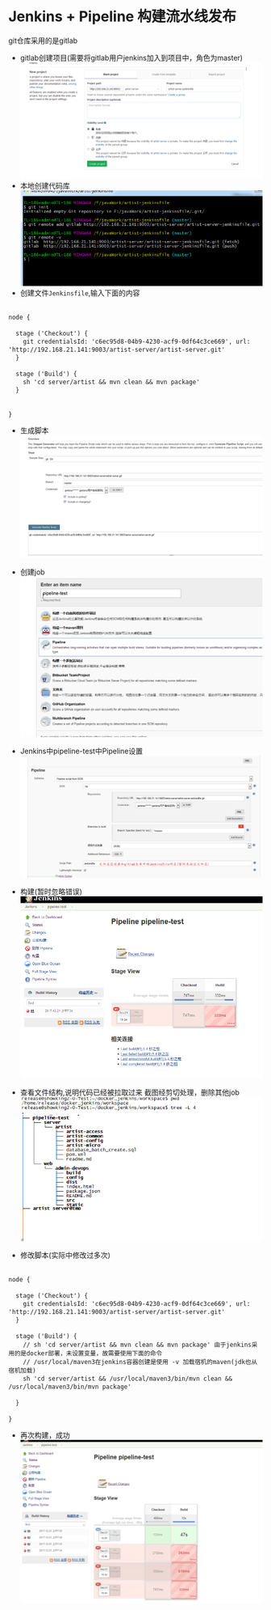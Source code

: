 
# Jenkins + Pipeline 构建流水线发布
git仓库采用的是gitlab
* gitlab创建项目(需要将gitlab用户jenkins加入到项目中，角色为master)
![](images/jenkins+pipeline/gitlab_project_jenkinsfile_create.png)
* 本地创建代码库
![](images/jenkins+pipeline/local_jenkinsfile_repo.png)
* 创建文件`Jenkinsfile`,输入下面的内容
<pre><code>
node {

  stage ('Checkout') {
    git credentialsId: 'c6ec95d8-04b9-4230-acf9-0df64c3ce669', url: 'http://192.168.21.141:9003/artist-server/artist-server.git'
  }

  stage ('Build') {
    sh 'cd server/artist && mvn clean && mvn package'
  }

  
}
</code></pre>
* 生成脚本
![](images/jenkins+pipeline/git_pipeline_syntax.png)
* 创建job
![](images/jenkins+pipeline/jenkins_pipeline_create.png)
* Jenkins中pipeline-test中Pipeline设置
![](images/jenkins+pipeline/jenkins_pipeline_setting.png)
* 构建(暂时忽略错误)
![](images/jenkins+pipeline/jenkins_pipeline_build_error.png)
* 查看文件结构,说明代码已经被拉取过来
截图经剪切处理，删除其他job
![](images/jenkins+pipeline/jenkins_pipeline_file_tree.png)

* 修改脚本(实际中修改过多次)
<pre><code>
node {

  stage ('Checkout') {
    git credentialsId: 'c6ec95d8-04b9-4230-acf9-0df64c3ce669', url: 'http://192.168.21.141:9003/artist-server/artist-server.git'
  }

  stage ('Build') {
    // sh 'cd server/artist && mvn clean && mvn package' 由于jenkins采用的是docker部署，未设置变量，故需要使用下面的命令
    // /usr/local/maven3在jenkins容器创建是使用 -v 加载宿机的maven(jdk也从宿机加载)
    sh 'cd server/artist && /usr/local/maven3/bin/mvn clean && /usr/local/maven3/bin/mvn package'
    
  } 
  
}
</code></pre>

* 再次构建，成功
![](images/jenkins+pipeline/jenkins_pipeline_build_success.png)

